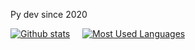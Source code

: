Py dev since 2020

[![Github stats](https://github-readme-stats.vercel.app/api?username=Blue-Robin-Taken&theme=radical)](https://github.com/anuraghazra/github-readme-stats) &nbsp;&nbsp;&nbsp; [![Most Used Languages](https://github-readme-stats.vercel.app/api/top-langs/?username=Blue-Robin-Taken&theme=radical)](https://github.com/anuraghazra/github-readme-stats)
